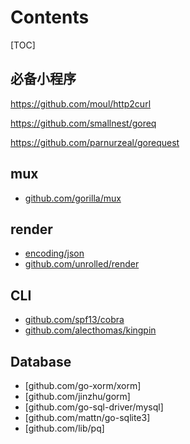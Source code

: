 # Contents

[TOC]

## 必备小程序
https://github.com/moul/http2curl

https://github.com/smallnest/goreq

https://github.com/parnurzeal/gorequest


## mux
- [github.com/gorilla/mux](https://github.com/jiaozi9811/mgolang/blob/master/vender/gorilla.mux.md)

## render
- [encoding/json](https://github.com/jiaozi9811/mgolang/blob/master/vender/json.md)
- [github.com/unrolled/render](https://github.com/jiaozi9811/mgolang/blob/master/vender/render.md)

## CLI
- [github.com/spf13/cobra](https://github.com/jiaozi9811/mgolang/blob/master/vender/spf13%5CCobra.md)
- [github.com/alecthomas/kingpin](https://github.com/jiaozi9811/mgolang/blob/master/vender/kingpin.v2.md)

## Database
- [github.com/go-xorm/xorm]
- [github.com/jinzhu/gorm]
- [github.com/go-sql-driver/mysql]
- [github.com/mattn/go-sqlite3]
- [github.com/lib/pq]
